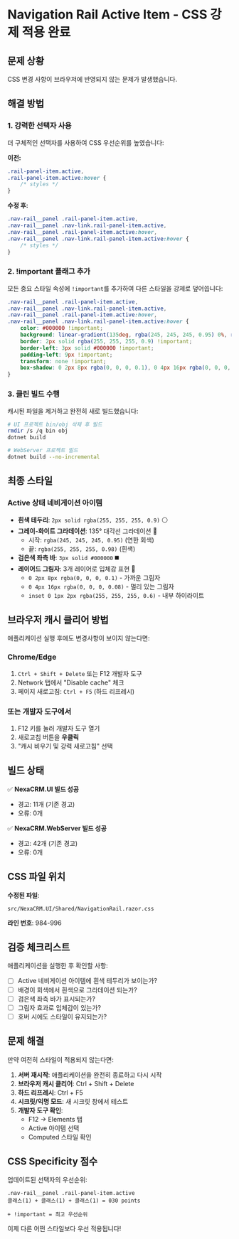 # Navigation Rail Active Item - CSS 강제 적용 완료

## 문제 상황
CSS 변경 사항이 브라우저에 반영되지 않는 문제가 발생했습니다.

## 해결 방법

### 1. 강력한 선택자 사용
더 구체적인 선택자를 사용하여 CSS 우선순위를 높였습니다:

**이전:**
```css
.rail-panel-item.active,
.rail-panel-item.active:hover {
    /* styles */
}
```

**수정 후:**
```css
.nav-rail__panel .rail-panel-item.active,
.nav-rail__panel .nav-link.rail-panel-item.active,
.nav-rail__panel .rail-panel-item.active:hover,
.nav-rail__panel .nav-link.rail-panel-item.active:hover {
    /* styles */
}
```

### 2. !important 플래그 추가
모든 중요 스타일 속성에 `!important`를 추가하여 다른 스타일을 강제로 덮어씁니다:

```css
.nav-rail__panel .rail-panel-item.active,
.nav-rail__panel .nav-link.rail-panel-item.active,
.nav-rail__panel .rail-panel-item.active:hover,
.nav-rail__panel .nav-link.rail-panel-item.active:hover {
    color: #000000 !important;
    background: linear-gradient(135deg, rgba(245, 245, 245, 0.95) 0%, rgba(255, 255, 255, 0.98) 100%) !important;
    border: 2px solid rgba(255, 255, 255, 0.9) !important;
    border-left: 3px solid #000000 !important;
    padding-left: 9px !important;
    transform: none !important;
    box-shadow: 0 2px 8px rgba(0, 0, 0, 0.1), 0 4px 16px rgba(0, 0, 0, 0.08), inset 0 1px 2px rgba(255, 255, 255, 0.6) !important;
}
```

### 3. 클린 빌드 수행
캐시된 파일을 제거하고 완전히 새로 빌드했습니다:

```bash
# UI 프로젝트 bin/obj 삭제 후 빌드
rmdir /s /q bin obj
dotnet build

# WebServer 프로젝트 빌드
dotnet build --no-incremental
```

## 최종 스타일

### Active 상태 네비게이션 아이템
- **흰색 테두리**: `2px solid rgba(255, 255, 255, 0.9)` ⚪
- **그레이-화이트 그라데이션**: 135° 대각선 그라데이션 🎨
  - 시작: `rgba(245, 245, 245, 0.95)` (연한 회색)
  - 끝: `rgba(255, 255, 255, 0.98)` (흰색)
- **검은색 좌측 바**: `3px solid #000000` ◼️
- **레이어드 그림자**: 3개 레이어로 입체감 표현 🌟
  - `0 2px 8px rgba(0, 0, 0, 0.1)` - 가까운 그림자
  - `0 4px 16px rgba(0, 0, 0, 0.08)` - 멀리 있는 그림자
  - `inset 0 1px 2px rgba(255, 255, 255, 0.6)` - 내부 하이라이트

## 브라우저 캐시 클리어 방법

애플리케이션 실행 후에도 변경사항이 보이지 않는다면:

### Chrome/Edge
1. `Ctrl + Shift + Delete` 또는 F12 개발자 도구
2. Network 탭에서 "Disable cache" 체크
3. 페이지 새로고침: `Ctrl + F5` (하드 리프레시)

### 또는 개발자 도구에서
1. F12 키를 눌러 개발자 도구 열기
2. 새로고침 버튼을 **우클릭**
3. "캐시 비우기 및 강력 새로고침" 선택

## 빌드 상태

✅ **NexaCRM.UI 빌드 성공**
- 경고: 11개 (기존 경고)
- 오류: 0개

✅ **NexaCRM.WebServer 빌드 성공**
- 경고: 42개 (기존 경고)
- 오류: 0개

## CSS 파일 위치

**수정된 파일**: 
```
src/NexaCRM.UI/Shared/NavigationRail.razor.css
```

**라인 번호**: 984-996

## 검증 체크리스트

애플리케이션을 실행한 후 확인할 사항:

- [ ] Active 네비게이션 아이템에 흰색 테두리가 보이는가?
- [ ] 배경이 회색에서 흰색으로 그라데이션 되는가?
- [ ] 검은색 좌측 바가 표시되는가?
- [ ] 그림자 효과로 입체감이 있는가?
- [ ] 호버 시에도 스타일이 유지되는가?

## 문제 해결

만약 여전히 스타일이 적용되지 않는다면:

1. **서버 재시작**: 애플리케이션을 완전히 종료하고 다시 시작
2. **브라우저 캐시 클리어**: Ctrl + Shift + Delete
3. **하드 리프레시**: Ctrl + F5
4. **시크릿/익명 모드**: 새 시크릿 창에서 테스트
5. **개발자 도구 확인**: 
   - F12 → Elements 탭
   - Active 아이템 선택
   - Computed 스타일 확인

## CSS Specificity 점수

업데이트된 선택자의 우선순위:
```
.nav-rail__panel .rail-panel-item.active
클래스(1) + 클래스(1) + 클래스(1) = 030 points

+ !important = 최고 우선순위
```

이제 다른 어떤 스타일보다 우선 적용됩니다!

